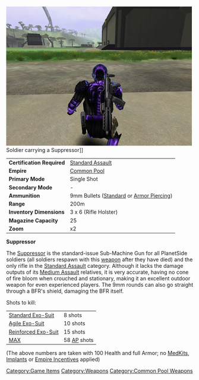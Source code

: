 ![](images/PSScreenShot0299.jpg "fig:PSScreenShot0299.jpg") Soldier carrying a
Suppressor\]\]

|                            |                                                                                                     |
| -------------------------- | --------------------------------------------------------------------------------------------------- |
| **Certification Required** | [Standard Assault](Standard_Assault.md "wikilink")                                                  |
| **Empire**                 | [Common Pool](Common_Pool.md "wikilink")                                                            |
| **Primary Mode**           | Single Shot                                                                                         |
| **Secondary Mode**         | \-                                                                                                  |
| **Ammunition**             | 9mm Bullets ([Standard](9mm_Bullet.md "wikilink") or [Armor Piercing](AP_9mm_Bullet.md "wikilink")) |
| **Range**                  | 200m                                                                                                |
| **Inventory Dimensions**   | 3 x 6 (Rifle Holster)                                                                               |
| **Magazine Capacity**      | 25                                                                                                  |
| **Zoom**                   | x2                                                                                                  |

**Suppressor**

The [Suppressor](Suppressor.md "wikilink") is the standard-issue
Sub-Machine Gun for all PlanetSide soldiers (all soldiers respawn with
this [weapon](weapon.md "wikilink") after they have died) and the only
rifle in the [Standard Assault](Standard_Assault.md "wikilink") category.
Although it lacks the damage outputs of its [Medium
Assault](Medium_Assault.md "wikilink") relatives, it is very accurate,
having no cone of fire bloom when crouched and stationary, making it an
excellent outdoor weapon for even experienced players. The 9mm rounds
can also go straight through a BFR's shield, damaging the BFR itself.

Shots to kill:

|                                                        |                                             |
| ------------------------------------------------------ | ------------------------------------------- |
| [Standard Exo-Suit](Standard_Exo.$1.md "wikilink")     | 8 shots                                     |
| [Agile Exo-Suit](Agile_Exo.$1.md "wikilink")           | 10 shots                                    |
| [Reinforced Exo-Suit](Reinforced_Exo.$1.md "wikilink") | 15 shots                                    |
| [MAX](MAX.md "wikilink")                               | 58 [AP](Armor_Piercing.md "wikilink") shots |

(The above numbers are taken with 100 Health and full Armor; no
[MedKits](MedKit.md "wikilink"), [Implants](Implants.md "wikilink") or [Empire
Incentives](Empire_Incentives.md "wikilink") applied)

[Category:Game Items](Category:Game_Items.md "wikilink")
[Category:Weapons](Category:Weapons.md "wikilink") [Category:Common Pool
Weapons](Category:Common_Pool_Weapons.md "wikilink")
